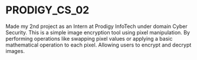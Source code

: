 # PRODIGY_CS_02
Made my 2nd project as an Intern at Prodigy InfoTech under domain Cyber Security. This is a simple image encryption tool using pixel manipulation. By performing operations like swapping pixel values or applying a basic mathematical operation to each pixel. Allowing users to encrypt and decrypt images.
